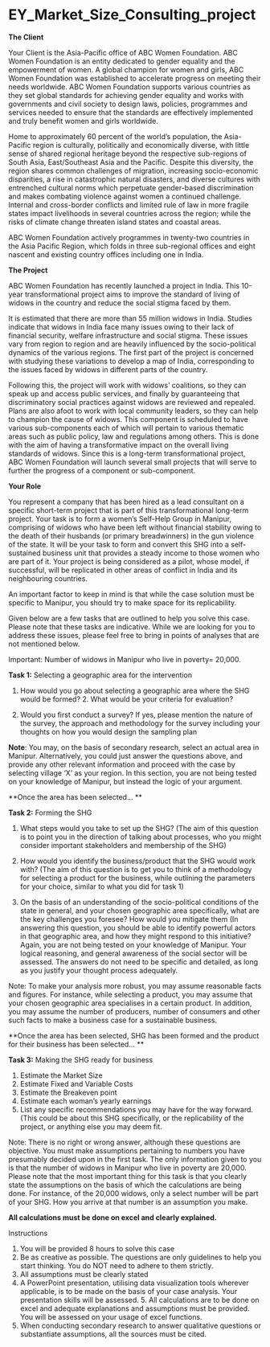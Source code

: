 # EY_Market_Size_Consulting_project

**The Client**

Your Client is the Asia-Pacific office of ABC Women Foundation. ABC Women Foundation is an entity dedicated to gender equality and the empowerment of women. A global champion for women and girls, ABC Women Foundation was established to accelerate progress on meeting their needs worldwide. ABC Women Foundation supports various countries as they set global standards for achieving gender equality and works with governments and civil society to design laws, policies, programmes and services needed to ensure that the standards are effectively implemented and truly benefit women and girls worldwide. 

Home to approximately 60 percent of the world’s population, the Asia-Pacific region is culturally, politically and economically diverse, with little sense of shared regional heritage beyond the respective sub-regions of South Asia, East/Southeast Asia and the Pacific. Despite this diversity, the region shares common challenges of migration, increasing socio-economic disparities, a rise in catastrophic natural disasters, and diverse cultures with entrenched cultural norms which perpetuate gender-based discrimination and makes combating violence against women a continued challenge. Internal and cross-border conflicts and limited rule of law in more fragile states impact livelihoods in several countries across the region; while the risks of climate change threaten island states and coastal areas. 

ABC Women Foundation actively programmes in twenty-two countries in the Asia Pacific Region, which folds in three sub-regional offices and eight nascent and existing country offices including one in India. 

**The Project**

ABC Women Foundation has recently launched a project in India. This 10-year transformational project aims to improve the standard of living of widows in the country and reduce the social stigma faced by them. 

It is estimated that there are more than 55 million widows in India. Studies indicate that widows in India face many issues owing to their lack of financial security, welfare infrastructure and social stigma. These issues vary from region to region and are heavily influenced by the socio-political dynamics of the various regions. The first part of the project is concerned with studying these variations to develop a map of India, corresponding to the issues faced by widows in different parts of the country. 

Following this, the project will work with widows’ coalitions, so they can speak up and access public services, and finally by guaranteeing that discriminatory social practices against widows are reviewed and repealed. Plans are also afoot to work with local community leaders, so they can help to champion the cause of widows. This component is scheduled to have various sub-components each of which will pertain to various thematic areas such as public policy, law and regulations among others. This is done with the aim of having a transformative impact on the overall living standards of widows. 
Since this is a long-term transformational project, ABC Women Foundation will launch several small projects that will serve to further the progress of a component or sub-component. 

**Your Role**

You represent a company that has been hired as a lead consultant on a specific short-term project that is part of this transformational long-term project. Your task is to form a women’s Self-Help Group in Manipur, comprising of widows who have been left without financial stability owing to the death of their husbands (or primary breadwinners) in the gun violence of the state. It will be your task to form and convert this SHG into a self-sustained business unit that provides a steady income to those women who are part of it. Your project is being considered as a pilot, whose model, if successful, will be replicated in other areas of conflict in India and its neighbouring countries. 

An important factor to keep in mind is that while the case solution must be specific to Manipur, you should try to make space for its replicability.

Given below are a few tasks that are outlined to help you solve this case. Please note that these tasks are indicative. While we are looking for you to address these issues, please feel free to bring in points of analyses that are not mentioned below. 

Important: Number of widows in Manipur who live in poverty= 20,000. 

**Task 1:** Selecting a geographic area for the intervention 
1. How would you go about selecting a geographic area where the SHG would be formed? 2. What would be your criteria for evaluation?
   
2. Would you first conduct a survey? If yes, please mention the nature of the survey, the approach and methodology for the survey including your thoughts on how you would design the sampling plan

**Note**: You may, on the basis of secondary research, select an actual area in Manipur. Alternatively, you could just answer the questions above, and provide any other relevant information and proceed with the case by selecting village ‘X’ as your region. In this section, you are not being tested on your knowledge of Manipur, but instead the logic of your argument. 

**Once the area has been selected… **

**Task 2:** Forming the SHG 
1. What steps would you take to set up the SHG? (The aim of this question is to point you in the direction of talking about processes, who you might consider important stakeholders and membership of the SHG)
  
2. How would you identify the business/product that the SHG would work with? (The aim of this question is to get you to think of a methodology for selecting a product for the business, while outlining the parameters for your choice, similar to what you did for task 1)
   
3. On the basis of an understanding of the socio-political conditions of the state in general, and your chosen geographic area specifically, what are the key challenges you foresee? How would you mitigate them (In answering this question, you should be able to identify powerful actors in that geographic area, and how they might respond to this initiative? Again, you are not being tested on your knowledge of Manipur. Your logical reasoning, and general awareness of the social sector will be assessed. The answers do not need to be specific and detailed, as long as you justify your thought process adequately.
   
Note: To make your analysis more robust, you may assume reasonable facts and figures. For instance, while selecting a product, you may assume that your chosen geographic area specialises in a certain product. In addition, you may assume the number of producers, number of consumers and other such facts to make a business case for a sustainable business. 

**Once the area has been selected, SHG has been formed and the product for their business has been selected… **

**Task 3:** Making the SHG ready for business
1. Estimate the Market Size 
2. Estimate Fixed and Variable Costs 
3. Estimate the Breakeven point 
4. Estimate each woman’s yearly earnings 
5. List any specific recommendations you may have for the way forward. (This could be about this SHG specifically, or the replicability of the project, or anything else you may deem fit.
   
Note: There is no right or wrong answer, although these questions are objective. You must make assumptions pertaining to numbers you have presumably decided upon in the first task. The only information given to you is that the number of widows in Manipur who live in poverty are 20,000. Please note that the most important thing for this task is that you clearly state the assumptions on the basis of which the calculations are being done. For instance, of the 20,000 widows, only a select number will be part of your SHG. How you arrive at that number is an assumption you make. 

**All calculations must be done on excel and clearly explained.**

Instructions 
1. You will be provided 8 hours to solve this case 
2. Be as creative as possible. The questions are only guidelines to help you start thinking. You do NOT need to adhere to them strictly. 
3. All assumptions must be clearly stated 
4. A PowerPoint presentation, utilising data visualization tools wherever applicable, is to be made on the basis of your case analysis. Your presentation skills will be assessed. 5. All calculations are to be done on excel and adequate explanations and assumptions must be provided. You will be assessed on your usage of excel functions. 
6. When conducting secondary research to answer qualitative questions or substantiate assumptions, all the sources must be cited.

